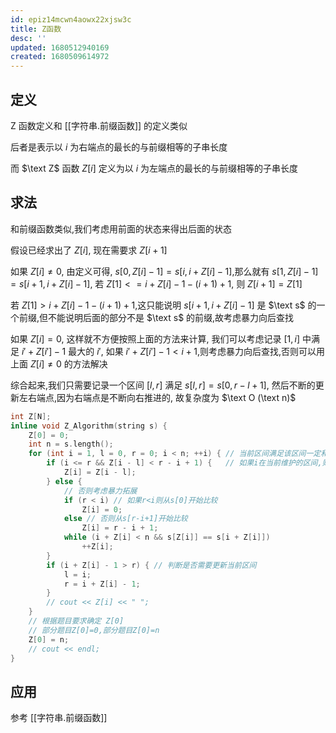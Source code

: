 ```yaml
---
id: epiz14mcwn4aowx22xjsw3c
title: Z函数
desc: ''
updated: 1680512940169
created: 1680509614972
---
```


## 定义

$\text{Z}$ 函数定义和 [[字符串.前缀函数]] 的定义类似

后者是表示以 $i$ 为右端点的最长的与前缀相等的子串长度

而 $\text Z$ 函数 $Z[i]$ 定义为以 $i$ 为左端点的最长的与前缀相等的子串长度

## 求法

和前缀函数类似,我们考虑用前面的状态来得出后面的状态

假设已经求出了 $Z[i]$, 现在需要求 $Z[i+1]$

如果 $Z[i] \neq 0$, 由定义可得, $s[0,Z[i]-1] = s[i,i+Z[i]-1]$,那么就有 $s[1,Z[i]-1] = s[i+1,i+Z[i]-1]$, 若 $Z[1] <= i+Z[i]-1 - (i+1) + 1$, 则 $Z[i+1]=Z[1]$

若 $Z[1] > i+Z[i]-1-(i+1)+1$,这只能说明 $s[i+1,i+Z[i]-1]$ 是 $\text s$ 的一个前缀,但不能说明后面的部分不是 $\text s$ 的前缀,故考虑暴力向后查找

如果 $Z[i] = 0$, 这样就不方便按照上面的方法来计算, 我们可以考虑记录 $[1,i]$ 中满足 $i'+Z[i']-1$ 最大的 $i'$, 如果 $i' + Z[i'] - 1 < i+1$,则考虑暴力向后查找,否则可以用上面 $Z[i] \neq 0$ 的方法解决

综合起来,我们只需要记录一个区间 $[l,r]$ 满足 $s[l,r] = s[0,r-l+1]$, 然后不断的更新左右端点,因为右端点是不断向右推进的, 故复杂度为 $\text O (\text n)$

```cpp
int Z[N];
inline void Z_Algorithm(string s) {
    Z[0] = 0;
    int n = s.length();
    for (int i = 1, l = 0, r = 0; i < n; ++i) { // 当前区间满足该区间一定和原字符串的一个前缀相等
        if (i <= r && Z[i - l] < r - i + 1) {   // 如果i在当前维护的区间,则说明s[i-l,r-l] = s[i,r],此时如果Z[i-l]<r-l+1,则Z[i]=Z[i-l]
            Z[i] = Z[i - l];
        } else {
            // 否则考虑暴力拓展
            if (r < i) // 如果r<i则从s[0]开始比较
                Z[i] = 0;
            else // 否则从s[r-i+1]开始比较
                Z[i] = r - i + 1;
            while (i + Z[i] < n && s[Z[i]] == s[i + Z[i]])
                ++Z[i];
        }
        if (i + Z[i] - 1 > r) { // 判断是否需要更新当前区间
            l = i;
            r = i + Z[i] - 1;
        }
        // cout << Z[i] << " ";
    }
    // 根据题目要求确定 Z[0]
    // 部分题目Z[0]=0,部分题目Z[0]=n
    Z[0] = n;
    // cout << endl;
}
```

## 应用

参考 [[字符串.前缀函数]]
